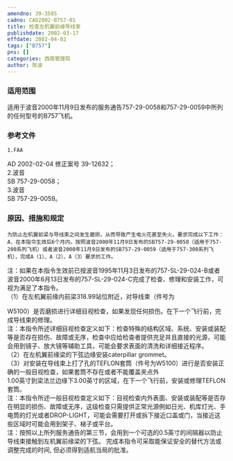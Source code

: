 ```yaml
---
amendno: 39-3585  
cadno: CAD2002-B757-01  
title: 检查左机翼前缘导线束  
publishdate: 2002-03-17  
effdate: 2002-04-02  
tags: ["B757"]  
pns: []  
categories: 西南管理局  
author: 陈波  
---
```

  
### 适用范围  
适用于波音2000年11月9日发布的服务通告757-29-0058和757-29-0059中所列的任何型号的B757飞机。  
  
<!--more-->  
### 参考文件  
    1.FAA  
AD 2002-02-04 修正案号 39-12632；  
    2.波音  
SB 757-29-0058；  
    3.波音  
SB 757-29-0059。  
  
### 原因、措施和规定  
    为防止左机翼前梁与导线束之间发生磨损，从而导致产生电火花甚至失火。要求完成以下工作：  
    A、在本指令生效后6个月内，按照波音2000年11月9日发布的SB757-29-0058（适用于757-200系列飞机）或者波音2000年11月9日发布的SB757-29-0059（适用于757-300系列飞机），完成A（1）、A（2）、A（3）要求的工作。  
注：如果在本指令生效前已按波音1995年11月3日发布的757-SL-29-024-B或者波音2000年6月13日发布的757-SL-29-024-C完成了检查、修理和安装工作，可视为满足了本指令。  
（1）在左机翼前缘内前梁318.99站位附近，对导线束（件号为  
  
W5100）是否磨损进行详细目视检查，如果发现任何损伤。在下一个飞行前，完成导线束的修理。  
注：本指令所述详细目视检查定义如下：检查特殊的结构区域、系统、安装或装配等是否存在损伤、故障或无序，检查中应给检查者提供充足并且直接的光源，可能会用到镜子、放大镜等辅助工具，可能会要求表面的清洗和详细接近程序。  
   （2）在左机翼前缘梁的下弦边缘安装caterpillar grommet。  
   （3）对安装在导线束上打了孔的TEFLON套筒（件号为W5100）进行是否安装正确的一般目视检查，如果套筒不存在或者不能覆盖夹点外  
1.00英寸到梁法兰边缘下3.00英寸的区域，在下一个飞行前，安装或修理TEFLON套筒。  
注：本指令所述一般目视检查定义如下：目视检查内外表面、安装或装配等是否存在明显的损伤、故障或无序，这级检查只需提供正常光源例如日光、机库灯光、手电筒的灯光或者DROP-LIGHT，可能会需要打开或拆下接近口盖或门，当接近这些区域时可能会用到架子、梯子或平台。  
注：按照以上所列服务通告的第三节，会用到一个可选的0.5英寸的间隔器以防止导线束接触到左机翼前缘梁的下弦。 完成本指令可采取能保证安全的替代方法或调整完成的时间, 但必须得到适航当局的批准。  
